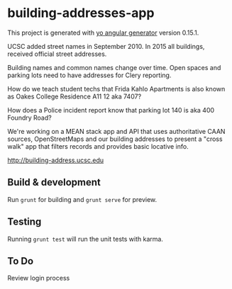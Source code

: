 # building-addresses-app

This project is generated with [yo angular generator](https://github.com/yeoman/generator-angular)
version 0.15.1.

UCSC added street names in September 2010. In 2015 all buildings, received official street addresses. 

Building names and common names change over time. Open spaces and parking lots need to have addresses for Clery reporting.

How do we teach student techs that Frida Kahlo Apartments is also known as Oakes College Residence A11 12 aka 7407?

How does a Police incident report know that parking lot 140 is aka 400 Foundry Road?

We're working on a MEAN stack app and API that uses authoritative CAAN sources, OpenStreetMaps and our building addresses to present a "cross walk" app that filters records and provides basic locative info.

http://building-address.ucsc.edu

## Build & development

Run `grunt` for building and `grunt serve` for preview.

## Testing

Running `grunt test` will run the unit tests with karma.

## To Do
Review login process 

